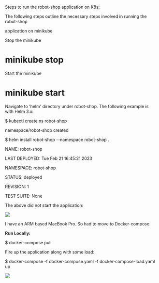 Steps to run the robot-shop application on K8s:

The following steps outline the necessary steps involved in running the robot-shop

application on minikube

Stop the minikube

# minikube stop

Start the minikube

# minikube start

Navigate to 'helm' directory under robot-shop. The following example is with Helm 3.x:

$ kubectl create ns robot-shop

namespace/robot-shop created

$ helm install robot-shop --namespace robot-shop .

NAME: robot-shop

LAST DEPLOYED: Tue Feb 21 16:45:21 2023

NAMESPACE: robot-shop

STATUS: deployed

REVISION: 1

TEST SUITE: None

The above did not start the application:

![](RackMultipart20230222-1-flr2gd_html_ab9b430ef864135.png)

I have an ARM based MacBook Pro. So had to move to Docker-compose.

**Run Locally:**

$ docker-compose pull

Fire up the application along with some load:

$ docker-compose -f docker-compose.yaml -f docker-compose-load.yaml up

![](RackMultipart20230222-1-flr2gd_html_a09ad5c2af45567f.png)
